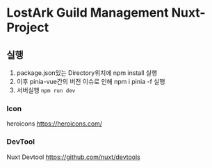 # LostArk Guild Management Nuxt-Project

## 실행
1. package.json있는 Directory위치에 npm install 실행
2. 이후 pinia-vue간의 버전 이슈로 인해 npm i pinia -f 실행
3. 서버실행 `npm run dev`

### Icon
heroicons https://heroicons.com/

### DevTool
Nuxt Devtool https://github.com/nuxt/devtools